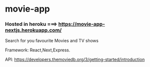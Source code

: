 # movie-app

### Hosted in heroku ===> https://movie-app-nextjs.herokuapp.com/

Search for you favourite Movies and TV shows

Framework: React,Next,Express.

API: https://developers.themoviedb.org/3/getting-started/introduction

